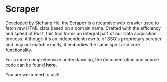 # Scraper

Developed by Sichang He, the Scraper is a recursive web crawler used to fetch raw HTML data based on a domain name. Crafted with the efficiency and speed of Rust, this tool forms an integral part of our data acquisition process. Although it's an independent rewrite of SSO's proprietary scraper and may not match exactly, it embodies the same spirit and core functionality.

For a more comprehensive understanding, the documentation and source code can be found **[here](https://github.com/SichangHe/scraper)**.

You are welcomed to use!
